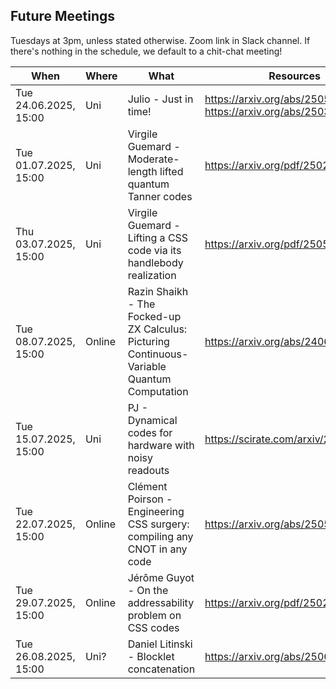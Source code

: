 ## Future Meetings

Tuesdays at 3pm, unless stated otherwise. Zoom link in Slack channel. If there's nothing in the schedule, we default to a chit-chat meeting!

| When                  | Where  | What                                                                                        | Resources                                                          |
|-----------------------|--------|---------------------------------------------------------------------------------------------|--------------------------------------------------------------------| 
| Tue 24.06.2025, 15:00 | Uni    | Julio - Just in time!                                                                       | https://arxiv.org/abs/2505.05175, https://arxiv.org/abs/2503.15751 |
| Tue 01.07.2025, 15:00 | Uni    | Virgile Guemard - Moderate-length lifted quantum Tanner codes                               | https://arxiv.org/pdf/2502.20297                                   |
| Thu 03.07.2025, 15:00 | Uni    | Virgile Guemard - Lifting a CSS code via its handlebody realization                         | https://arxiv.org/pdf/2505.14327                                   |
| Tue 08.07.2025, 15:00 | Online | Razin Shaikh - The Focked-up ZX Calculus: Picturing Continuous-Variable Quantum Computation | https://arxiv.org/abs/2406.02905                                   |
| Tue 15.07.2025, 15:00 | Uni    | PJ - Dynamical codes for hardware with noisy readouts                                       | https://scirate.com/arxiv/2505.07658                               |
| Tue 22.07.2025, 15:00 | Online | Clément Poirson - Engineering CSS surgery: compiling any CNOT in any code                   | https://arxiv.org/abs/2505.01370                                   |
| Tue 29.07.2025, 15:00 | Online | Jérôme Guyot - On the addressability problem on CSS codes                                   | https://arxiv.org/pdf/2502.13889                                   |
| Tue 26.08.2025, 15:00 | Uni?   | Daniel Litinski - Blocklet concatenation                                                    | https://arxiv.org/abs/2506.13619                                   |

